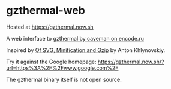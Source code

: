 # gzthermal-web

Hosted at https://gzthermal.now.sh

A web interface to [gzthermal by caveman on encode.ru](https://encode.ru/threads/1889-gzthermal-pseudo-thermal-view-of-Gzip-Deflate-compression-efficiency)

Inspired by [Of SVG, Minification and Gzip](https://blog.usejournal.com/of-svg-minification-and-gzip-21cd26a5d007) by Anton Khlynovskiy.

Try it against the Google homepage: https://gzthermal.now.sh/?url=https%3A%2F%2Fwww.google.com%2F

The gzthermal binary itself is not open source.
